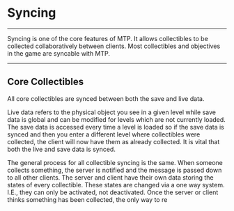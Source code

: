 # Syncing

---

Syncing is one of the core features of MTP. It allows collectibles to be collected collaboratively between clients. Most collectibles and objectives in the game are syncable with MTP. 

---

## Core Collectibles

All core collectibles are synced between both the save and live data.

Live data refers to the physical object you see in a given level while save data is global and can be modified for levels which are not currently loaded. The save data is accessed every time a level is loaded so if the save data is synced and then you enter a different level where collectibles were collected, the client will now have them as already collected. It is vital that both the live and save data is synced.

The general process for all collectible syncing is the same. When someone collects something, the server is notified and the message is passed down to all other clients. The server and client have their own data storing the states of every collectible. These states are changed via a one way system. I.E., they can only be activated, not deactivated. Once the server or client thinks something has been collected, the only way to re
